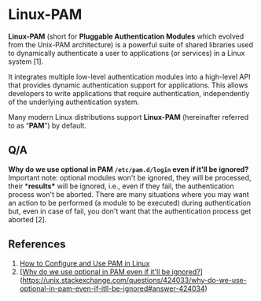 # Linux-PAM

**Linux-PAM** (short for **Pluggable Authentication Modules** which evolved from the Unix-PAM architecture) is a powerful suite of shared libraries used to dynamically authenticate a user to applications (or services) in a Linux system [1].

It integrates multiple low-level authentication modules into a high-level API that provides dynamic authentication support for applications. This allows developers to write applications that require authentication, independently of the underlying authentication system.

Many modern Linux distributions support **Linux-PAM** (hereinafter referred to as “**PAM**”) by default.

## Q/A

**Why do we use optional in PAM `/etc/pam.d/login` even if it'll be ignored?** Important note: optional modules won't be ignored, they will be processed, their ***results\*** will be ignored, i.e., even if they fail, the authentication process won't be aborted. There are many situations where you may want an action to be performed (a module to be executed) during authentication but, even in case of fail, you don't want that the authentication process get aborted [2].

## References

1. [How to Configure and Use PAM in Linux](https://www.tecmint.com/configure-pam-in-centos-ubuntu-linux/)
2. [[Why do we use optional in PAM even if it'll be ignored?](https://unix.stackexchange.com/questions/424033/why-do-we-use-optional-in-pam-even-if-itll-be-ignored)](https://unix.stackexchange.com/questions/424033/why-do-we-use-optional-in-pam-even-if-itll-be-ignored#answer-424034)

